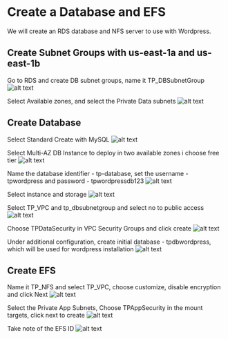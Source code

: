 # Create a Database and EFS

We will create an RDS database and NFS server to use with Wordpress.

## Create Subnet Groups with us-east-1a and us-east-1b
Go to RDS and create DB subnet groups, name it TP_DBSubnetGroup
![alt text](https://adetunjiaramide.s3.amazonaws.com/images/aws/three-tier-wordpress/create_subnetgroup.png)


Select Available zones, and select the Private Data subnets
![alt text](https://adetunjiaramide.s3.amazonaws.com/images/aws/three-tier-wordpress/dbsubnet_group_subnets.png)

## Create Database

Select Standard Create with MySQL
![alt text](https://adetunjiaramide.s3.amazonaws.com/images/aws/three-tier-wordpress/select_mysql.png)

Select Multi-AZ DB Instance to deploy in two available zones i choose free tier
![alt text](https://adetunjiaramide.s3.amazonaws.com/images/aws/three-tier-wordpress/choose_multi_az.png)

Name the database identifier - tp-database, set the username - tpwordpress and password - tpwordpressdb123
![alt text](https://adetunjiaramide.s3.amazonaws.com/images/aws/three-tier-wordpress/set_password.png)

Select instance and storage
![alt text](https://adetunjiaramide.s3.amazonaws.com/images/aws/three-tier-wordpress/db_instance.png)

Select TP_VPC and tp_dbsubnetgroup and select no to public access
![alt text](https://adetunjiaramide.s3.amazonaws.com/images/aws/three-tier-wordpress/db_vpc.png)

Choose TPDataSecurity in VPC Security Groups and click create
![alt text](https://adetunjiaramide.s3.amazonaws.com/images/aws/three-tier-wordpress/db_sg.png)

Under additional configuration, create initial database - tpdbwordpress, which will be used for wordpress installation
![alt text](https://adetunjiaramide.s3.amazonaws.com/images/aws/three-tier-wordpress/rds_database_name.png)

## Create EFS

Name it TP_NFS and select TP_VPC, choose customize, disable encryption and click Next
![alt text](https://adetunjiaramide.s3.amazonaws.com/images/aws/three-tier-wordpress/create_efs.png)

Select the Private App Subnets, Choose TPAppSecurity in the mount targets, click next to create
![alt text](https://adetunjiaramide.s3.amazonaws.com/images/aws/three-tier-wordpress/efs_sg.png)

Take note of the EFS ID
![alt text](https://adetunjiaramide.s3.amazonaws.com/images/aws/three-tier-wordpress/efs_complete.png)









